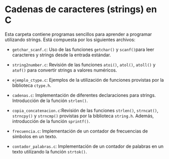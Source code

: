 # Cadenas de caracteres (strings) en C

Esta carpeta contiene programas sencillos para aprender a programar utilizando
strings. Está compuesta por los siguientes archivos: 

 - `getchar_scanf.c`: Uso de las funciones `getchar()` y `scanf()`para leer
   caracteres y strings desde la entrada estándar.

 - `string2number.c`: Revisión de las funciones `atoi()`, `atol()`, `atoll()` y
   `atof()` para convertir strings a valores numéricos.

 - `ejemplo_ctype.c`: Ejemplos de la utilización de funciones provistas por la
   biblioteca `ctype.h`.

 - `cadenas.c`: Implementación de diferentes declaraciones para
   strings. Introducción de la función `strlen()`.

 - `copia_concatenacion.c`:Revisión de las funciones `strlen()`, `strncat()`,
   `strncpy()` y `strncmp()` provistas por la biblioteca `string.h`. Además,
   introducción de la función `sprintf()`. 

 - `frecuencia.c`: Implementación de un contador de frecuencias de símbolos en
   un texto.

 - `contador_palabras.c`: Implementación de un contador de palabras en un texto
   utilizando la función `strtok()`.
